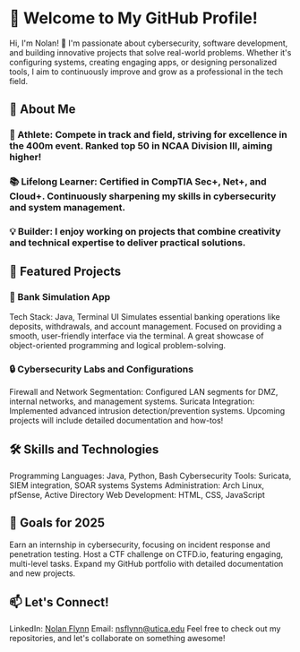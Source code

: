 # 👋 Welcome to My GitHub Profile!
Hi, I'm Nolan! 🎉 I'm passionate about cybersecurity, software development, and building innovative projects that solve real-world problems. Whether it's configuring systems, creating engaging apps, or designing personalized tools, I aim to continuously improve and grow as a professional in the tech field.

## 🚀 About Me

### 🏃 Athlete: Compete in track and field, striving for excellence in the 400m event. Ranked top 50 in NCAA Division III, aiming higher!
### 📚 Lifelong Learner: Certified in CompTIA Sec+, Net+, and Cloud+. Continuously sharpening my skills in cybersecurity and system management.
### 💡 Builder: I enjoy working on projects that combine creativity and technical expertise to deliver practical solutions.

## 🌟 Featured Projects

### 🏦 Bank Simulation App
Tech Stack: Java, Terminal UI
  Simulates essential banking operations like deposits, withdrawals, and account management.
  Focused on providing a smooth, user-friendly interface via the terminal.
  A great showcase of object-oriented programming and logical problem-solving.

### 🔒 Cybersecurity Labs and Configurations

  Firewall and Network Segmentation: Configured LAN segments for DMZ, internal networks, and management systems.
  Suricata Integration: Implemented advanced intrusion detection/prevention systems.
  Upcoming projects will include detailed documentation and how-tos!

## 🛠️ Skills and Technologies

  Programming Languages: Java, Python, Bash
  Cybersecurity Tools: Suricata, SIEM integration, SOAR systems
  Systems Administration: Arch Linux, pfSense, Active Directory
  Web Development: HTML, CSS, JavaScript

## 🎯 Goals for 2025

  Earn an internship in cybersecurity, focusing on incident response and penetration testing.
  Host a CTF challenge on CTFD.io, featuring engaging, multi-level tasks.
  Expand my GitHub portfolio with detailed documentation and new projects.

## 📫 Let's Connect!

LinkedIn: [Nolan Flynn](https://www.linkedin.com/in/nolan-flynn-478932301/)
Email: nsflynn@utica.edu
Feel free to check out my repositories, and let's collaborate on something awesome!
